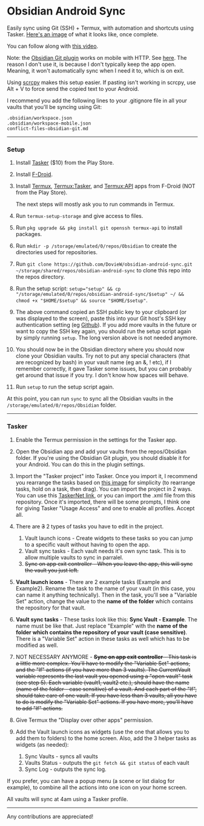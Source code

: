 # Obsidian Android Sync

Easily sync using Git (SSH) + Termux, with automation and shortcuts using Tasker. [Here's an image](https://bit.ly/40hLIyt) of what it looks like, once complete.

You can follow along with [this video](https://bit.ly/45RFqXm).

Note: the [Obsidian Git plugin](https://github.com/denolehov/obsidian-git) works on mobile with HTTP. See [here](https://github.com/denolehov/obsidian-git/blob/master/README.md#mobile). The reason I don't use it, is because I don't typically keep the app open. Meaning, it won't automatically sync when I need it to, which is on exit.

Using [scrcpy](https://github.com/Genymobile/scrcpy) makes this setup easier. If pasting isn't working in scrcpy, use Alt + V to force send the copied text to your Android.

I recommend you add the following lines to your .gitignore file in all your vaults that you'll be syncing using Git:

```gitignore
.obsidian/workspace.json
.obsidian/workspace-mobile.json
conflict-files-obsidian-git.md
```

---

### Setup

1. Install [Tasker](https://play.google.com/store/apps/details?id=net.dinglisch.android.taskerm&hl=en_US&gl=US) ($10) from the Play Store.

2. Install [F-Droid](https://f-droid.org/en/).

3. Install [Termux](https://f-droid.org/en/packages/com.termux/), [Termux:Tasker](https://f-droid.org/en/packages/com.termux.tasker/), and [Termux:API](https://f-droid.org/en/packages/com.termux.api/) apps from F-Droid (NOT from the Play Store).

    The next steps will mostly ask you to run commands in Termux.

4. Run `termux-setup-storage` and give access to files.

5. Run `pkg upgrade && pkg install git openssh termux-api` to install packages.

6. Run `mkdir -p /storage/emulated/0/repos/Obsidian` to create the directories used for repositories.

7. Run `git clone https://github.com/DovieW/obsidian-android-sync.git ~/storage/shared/repos/obsidian-android-sync` to clone this repo into the repos directory.

8. Run the setup script: `setup="setup" && cp "/storage/emulated/0/repos/obsidian-android-sync/$setup" ~/ && chmod +x "$HOME/$setup" && source "$HOME/$setup"`.

9. The above command copied an SSH public key to your clipboard (or was displayed to the screen), paste this into your Git host's SSH key authentication setting (eg [Github](https://github.com/settings/keys)). If you add more vaults in the future or want to copy the SSH key again, you should run the setup script again by simply running `setup`. The long version above is not needed anymore.

10. You should now be in the Obsidian directory where you should now clone your Obsidian vaults. Try not to put any special characters (that are recognized by bash) in your vault name (eg an &, ! etc), if I remember correctly, it gave Tasker some issues, but you can probably get around that issue if you try. I don't know how spaces will behave.

11. Run `setup` to run the setup script again.

At this point, you can run `sync` to sync all the Obsidian vaults in the `/storage/emulated/0/repos/Obsidian` folder.

---
### Tasker
1. Enable the Termux permission in the settings for the Tasker app.

2. Open the Obsidian app and add your vaults from the repos/Obsidian folder. If you're using the Obsidian Git plugin, you should disable it for your Android. You can do this in the plugin settings.

3. Import the "Tasker project" into Tasker. Once you import it, I recommend you rearrange the tasks based on [this image](https://raw.githubusercontent.com/DovieW/obsidian-android-sync/master/Tasks_Order.png) for simplicity (to rearrange tasks, hold on a task, then drag). You can import the project in 2 ways. You can use this [TaskerNet link](https://bit.ly/3Mn7M4S), or you can import the .xml file from this repository. Once it's imported, there will be some prompts, I think one for giving Tasker "Usage Access" and one to enable all profiles. Accept all.

4. There are ~~3~~ 2 types of tasks you have to edit in the project.
    1. Vault launch icons - Create widgets to these tasks so you can jump to a specific vault without having to open the app.
    2. Vault sync tasks - Each vault needs it's own sync task. This is to allow multiple vaults to sync in parralel.
    3. ~~Sync on app exit controller - When you leave the app, this will sync the vault you just left.~~

5. **Vault launch icons** - There are 2 example tasks (Example and Example2). Rename the task to the name of your vault (in this case, you can name it anything technically). Then in the task, you'll see a "Variable Set" action, change the value to the **name of the folder** which contains the repository for that vault.

6. **Vault sync tasks** - These tasks look like this: **Sync Vault - Example**. The name must be like that. Just replace "Example" with the **name of the folder which contains the repository of your vault (case sensitive)**. There is a "Variable Set" action in these tasks as well which has to be modified as well.

7. NOT NECESSARY ANYMORE - ~~**Sync on app exit controller** - This task is a little more complex. You'll have to modify the "Variable Set" actions, and the "If" actions (if you have more than 3 vaults). The CurrentVault variable represents the last vault you opened using a "open vault" task (see step 5). Each variable (vault1, vault2 etc.), should have the name (name of the folder - case sensitive) of a vault. And each part of the "If", should take care of one vault. If you have less than 3 vaults, all you have to do is modify the "Variable Set" actions. If you have more, you'll have to add "If" actions.~~

8. Give Termux the "Display over other apps" permission.

9. Add the Vault launch icons as widgets (use the one that allows you to add them to folders) to the home screen. Also, add the 3 helper tasks as widgets (as needed): 
   1. Sync Vaults - syncs all vaults
   2. Vaults Status - outputs the `git fetch && git status` of each vault
   3. Sync Log - outputs the sync log.

If you prefer, you can have a popup menu (a scene or list dialog for example), to combine all the actions into one icon on your home screen.

All vaults will sync at 4am using a Tasker profile.

---

Any contributions are appreciated!
